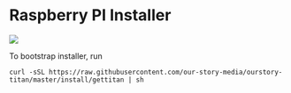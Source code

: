 # Raspberry PI Installer

[![](https://images.microbadger.com/badges/image/bootlegger/titan-compact.svg)](https://microbadger.com/images/bootlegger/titan-compact "Get your own image badge on microbadger.com")

To bootstrap installer, run

`curl -sSL https://raw.githubusercontent.com/our-story-media/ourstory-titan/master/install/gettitan | sh`